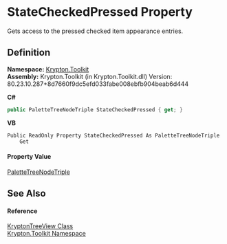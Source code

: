 # StateCheckedPressed Property


Gets access to the pressed checked item appearance entries.



## Definition
**Namespace:** <a href="79d2eac2-21f4-54ff-7552-b20c33c30600.md">Krypton.Toolkit</a>  
**Assembly:** Krypton.Toolkit (in Krypton.Toolkit.dll) Version: 80.23.10.287+8d7660f9dc5efd033fabe008ebfb904beab6d444

**C#**
``` C#
public PaletteTreeNodeTriple StateCheckedPressed { get; }
```
**VB**
``` VB
Public ReadOnly Property StateCheckedPressed As PaletteTreeNodeTriple
	Get
```



#### Property Value
<a href="ef9f116a-2419-db9e-34e6-1c1a6d9a027a.md">PaletteTreeNodeTriple</a>

## See Also


#### Reference
<a href="e9a14ed2-7839-3035-9b1c-14b6698fd2a0.md">KryptonTreeView Class</a>  
<a href="79d2eac2-21f4-54ff-7552-b20c33c30600.md">Krypton.Toolkit Namespace</a>  
